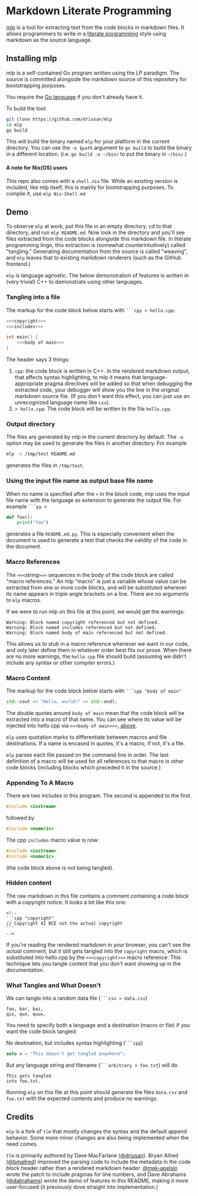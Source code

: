 # Markdown Literate Programming

[mlp](https://github.com/glehmann/mlp) is a tool for extracting text from the
code blocks in markdown files.  It allows programmers to write in a [literate programming](https://en.wikipedia.org/wiki/Literate_programming) style using
markdown as the source language.

## Installing mlp

mlp is a self-contained Go program written using the LP paradigm. The source is committed alongside the markdown source of this repository for bootstrapping
purposes.

You require the [Go language](https://golang.org/) if you don't already have it.

To build the tool:

```bash
git clone https://github.com/driusan/mlp
cd mlp
go build
```

This will build the binary named `mlp` for your platform in the current
directory. You can use the `-o $path` argument to `go build` to build
the binary in a different location. (i.e. `go build -o ~/bin/` to put the
binary in `~/bin/`.)

#### A note for Nix(OS) users
This repo also comes with a `shell.nix` file. While an existing version is included, like mlp itself, this is mainly for bootstrapping purposes. To compile it, use `mlp Nix-Shell.md`

## Demo

To observe `mlp` at work, put this file in an empty directory, cd to that
directory, and run `mlp README.md`.  Now look in the directory and you'll see
files extracted from the code blocks alongside this markdown file.  In
literate programming lingo, this extraction is (somewhat counterintuitively)
called "tangling." Generating documentation from the source is called
"weaving", and `mlp` leaves that to existing markdown renderers (such as
the GitHub frontend.)

`mlp` is language agnostic. The below demonstration of features is written
in (very trivial) C++ to demonstrate using other languages.

### Tangling into a file

The markup for the code block below starts with `​```cpp > hello.cpp`:

```cpp > hello.cpp
<<<copyright>>>
<<<includes>>>

int main() {
    <<<body of main>>>
}
```

The header says 3 things:

1. `cpp`: the code block is written in C++. In the rendered markdown output, that
   affects syntax highlighting, to mlp it means that language-appropriate
   pragma directives will be added so that when debugging the extracted code,
   your debugger will show you the line in the original markdown source file.
   (If you don't want this effect, you can just use an unrecognized language
   name like `cxx`).
2. `> hello.cpp`: The code block will be written to the file `hello.cpp`.

### Output directory

The files are generated by mlp in the current directory by default. The `-o` option
may be used to generate the files in another directory. For example

~~~bash
mlp -o /tmp/test README.md
~~~

generates the files in `/tmp/test`.

### Using the input file name as output base file name

When no name is specified after the `>` in the block code, mlp uses the
input file name with the language as extension to generate the output file.
For example `​```py >`

~~~py >
def foo():
    print("foo")
~~~

generates a file `README.md.py`. This is especially convenient when the
document is used to generate a test that checks the validity of the code
in the document.

### Macro References

The `<<<`*string*`>>>` sequences in the body of the code block are called
"macro references." An mlp "macro" is just a variable whose value can be
extracted from one or more code blocks, and will be substituted wherever
its name appears in triple angle brackets on a line. There are no arguments
to `mlp` macros.

If we were to run mlp on this file at this point, we would get the warnings:

```
Warning: Block named copyright referenced but not defined.
Warning: Block named includes referenced but not defined.
Warning: Block named body of main referenced but not defined.
```

This allows us to stub in a macro reference whenever we want in our code,
and only later define them in whatever order best fits our prose. When there
are no more warnings, the `hello.cpp` file should build (assuming we didn't
include any syntax or other compiler errors.)

### Macro Content

The markup for the code block below starts with `​```cpp "body of main"`

```cpp "body of main"
std::cout << "Hello, world!" << std::endl;
```

The double quotes around `body of main` mean that the code block will be
extracted into a macro of that name.  You can see where its value will be
injected into hello.cpp via `<<<body of main>>>`,
[above](#tangling-into-a-file).

`mlp` uses quotation marks to differentiate between macros and file
destinations. If a name is encased in quotes, it's a macro, if not, it's
a file.

`mlp` parses each file passed on the command line in order. The last
definition of a macro will be used for all references to that macro in
other code blocks (including blocks which preceded it in the source.)

### Appending To A Macro

There are two includes in this program. The second is appended to the first.

```cpp "includes"
#include <iostream>
```

followed by

```cpp "includes"
#include <numeric>
```

The cpp `includes` macro value is now:

```cpp
#include <iostream>
#include <numeric>
```

(the code block above is not being tangled).

### Hidden content

The raw markdown in this file contains a comment containing a code block with a
copyright notice.  It looks a bit like this one:

    <!--
    ```cpp "copyright"
    // Copyright 42 BCE not the actual copyright
    ```
    -->

If you're reading the rendered markdown in your browser, you can't see the
*actual* comment, but it still gets tangled into the `copyright` macro, which is
substituted into hello.cpp by the `<<<copyright>>>` macro reference.  This
technique lets you tangle content that you don't want showing up in the
documentation.

<!--
```cpp "copyright"
// Copyright 2020 Me, myself, and I
```
-->

### What Tangles and What Doesn't

We can tangle into a random data file (`​```csv > data.csv`)

```csv > data.csv
foo, bar, baz,
qix, qux, quux,
```

You need to specify both a language and a destination (macro or file) if
you want the code block tangled:

No destination, but includes syntax highlighting (`​```cpp`)

```cpp
auto x = "This doesn't get tangled anywhere";
```

But any language string and filename  (`​```arbitrary > foo.txt`) will do

```arbitrary > foo.txt
This gets tangled
into foo.txt.
```

Running `mlp` on this file at this point should generate the files `data.csv`
and `foo.txt` with the expected contents and produce no warnings.

## Credits

`mlp` is a fork of `tlm` that mostly changes the syntax and the default append behavior.
Some more minor changes are also being implemented when the need comes.

`tlm` is primarily authored by Dave MacFarlane ([@driusan](https://github.com/driusan/)). Bryan Allred ([@bmallred](https://github.com/bmallred/)) improved the
parsing code to include the metadata in the code block header rather than a
rendered markdown header. [@mek-apelsin](https://github.com/mek-apelsin/)
wrote the patch to include pragmas for line numbers, and Dave Abrahams
([@dabrahams](https://github.com/dabrahams/)) wrote the demo of features in
this README, making it more user-focused (it previously dove straight into
implementation.)
